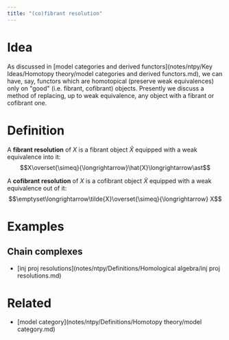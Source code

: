 ```yaml
---
title: "(co)fibrant resolution"
---
```


# Idea
As discussed in [model categories and derived functors](notes/ntpy/Key Ideas/Homotopy theory/model categories and derived functors.md), we can have, say, functors which are homotopical (preserve weak equivalences) only on "good" (i.e. fibrant, cofibrant) objects. Presently we discuss a method of replacing, up to weak equivalence, any object with a fibrant or cofibrant one.
# Definition
A **fibrant resolution** of $X$ is a fibrant object $\hat{X}$ equipped with a weak equivalence into it: $$X\overset{\simeq}{\longrightarrow}\hat{X}\longrightarrow\ast$$

A **cofibrant resolution** of $X$ is a cofibrant object $\tilde{X}$ equipped with a weak equivalence out of it: $$\emptyset\longrightarrow\tilde{X}\overset{\simeq}{\longrightarrow} X$$
# Examples
## Chain complexes
- [inj proj resolutions](notes/ntpy/Definitions/Homological algebra/inj proj resolutions.md)

# Related
- [model category](notes/ntpy/Definitions/Homotopy theory/model category.md)
